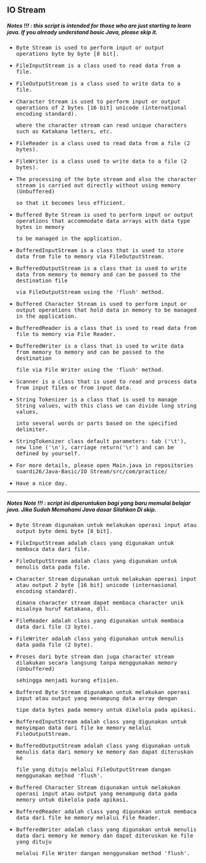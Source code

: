 ## IO Stream
##### Notes !!! : this script is intended for those who are just starting to learn java. If you already understand basic Java, please skip it.

- <samp>Byte Stream is used to perform input or output operations byte by byte [8 bit].</samp>

- <samp>FileInputStream is a class used to read data from a file.</samp>

- <samp>FileOutputStream is a class used to write data to a file.</samp>

- <samp>Character Stream is used to perform input or output operations of 2 bytes [16 bit] unicode (international encoding standard).</samp> 
 
  <samp>where the character stream can read unique characters such as Katakana letters, etc.</samp>
  
- <samp>FileReader is a class used to read data from a file (2 bytes).</samp>

- <samp>FileWriter is a class used to write data to a file (2 bytes).</samp>

- <samp>The processing of the byte stream and also the character stream is carried out directly without using memory (Unbuffered)</samp> 
 
  <samp>so that it becomes less efficient.</samp>

- <samp>Buffered Byte Stream is used to perform input or output operations that accommodate data arrays with data type bytes in memory</samp> 
 
  <samp>to be managed in the application.</samp>

- <samp>BufferedInputStream is a class that is used to store data from file to memory via FileOutputStream.</samp>

- <samp>BufferedOutputStream is a class that is used to write data from memory to memory and can be passed to the destination file</samp> 
 
  <samp>via FileOutputStream using the 'flush' method.</samp>

- <samp>Buffered Character Stream is used to perform input or output operations that hold data in memory to be managed in the application.</samp>

- <samp>BufferedReader is a class that is used to read data from file to memory via File Reader.</samp>

- <samp>BufferedWriter is a class that is used to write data from memory to memory and can be passed to the destination</samp> 
 
  <samp>file via File Writer using the 'flush' method.</samp> 

- <samp>Scanner is a class that is used to read and process data from input files or from input data.</samp> 

- <samp>String Tokenizer is a class that is used to manage String values, with this class we can divide long string values,</samp>  
  
  <samp>into several words or parts based on the specified delimiter.</samp> 

- <samp>StringTokenizer class default parameters: tab ('\t'), new line ('\n'), carriage return('\r') and can be defined by yourself.</samp> 

- <samp>For more details, please open Main.java in repositories suardi26/Java-Basic/IO Stream/src/com/practice/</samp> 

- <samp>Have a nice day.</samp>

---
##### Notes Note !!! : script ini diperuntukan bagi yang baru memulai belajar java. Jika Sudah Memahami Java dasar Silahkan Di skip.

- <samp>Byte Stream digunakan untuk melakukan operasi input atau output byte demi byte [8 bit].</samp>

- <samp>FileInputStream adalah class yang digunakan untuk membaca data dari file.</samp>

- <samp>FileOutputStream adalah class yang digunakan untuk menulis data pada file.</samp>

- <samp>Character Stream digunakan untuk melakukan operasi input atau output 2 byte [16 bit] unicode (internasional encoding standard).</samp>
 
  <samp>dimana character stream dapat membaca character unik misalnya huruf Katakana, dll.</samp>

- <samp>FileReader adalah class yang digunakan untuk membaca data dari file (2 byte).</samp>

- <samp>FileWriter adalah class yang digunakan untuk menulis data pada file (2 byte).</samp>

- <samp>Proses dari byte stream dan juga character stream dilakukan secara langsung tanpa menggunakan memory (Unbuffered)</samp> 
 
  <samp>sehingga menjadi kurang efisien.</samp>

- <samp>Buffered Byte Stream digunakan untuk melakukan operasi input atau output yang menampung data array dengan</samp> 
 
  <samp>tipe data bytes pada memory untuk dikelola pada apikasi.</samp>

- <samp>BufferedInputStream adalah class yang digunakan untuk menyimpan data dari file ke memory melalui FileOutputStream.</samp>

- <samp>BufferedOutputStream adalah class yang digunakan untuk menulis data dari memory ke memory dan dapat diteruskan ke</samp> 
 
  <samp>file yang dituju melalui FileOutputStream dangan menggunakan method 'flush'.</samp>
  
- <samp>Buffered Character Stream digunakan untuk melakukan operasi input atau output yang menampung data pada memory untuk dikelola pada apikasi.</samp>

- <samp>BufferedReader adalah class yang digunakan untuk membaca data dari file ke memory melalui File Reader.</samp>

- <samp>BufferedWriter adalah class yang digunakan untuk menulis data dari memory ke memory dan dapat diteruskan ke file yang dituju</samp> 
  
  <samp>melalui File Writer dangan menggunakan method 'flush'.</samp>
